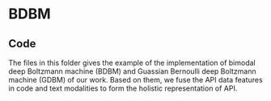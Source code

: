# BDBM
## Code
The files in this folder gives the example of the implementation of bimodal deep Boltzmann machine (BDBM) and Guassian Bernoulli deep Boltzmann machine (GDBM) of our work. Based on them, we fuse the API data features in code and text modalities to form the holistic representation of API.
